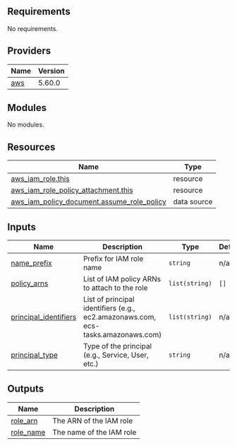 ## Requirements

No requirements.

## Providers

| Name | Version |
|------|---------|
| <a name="provider_aws"></a> [aws](#provider\_aws) | 5.60.0 |

## Modules

No modules.

## Resources

| Name | Type |
|------|------|
| [aws_iam_role.this](https://registry.terraform.io/providers/hashicorp/aws/latest/docs/resources/iam_role) | resource |
| [aws_iam_role_policy_attachment.this](https://registry.terraform.io/providers/hashicorp/aws/latest/docs/resources/iam_role_policy_attachment) | resource |
| [aws_iam_policy_document.assume_role_policy](https://registry.terraform.io/providers/hashicorp/aws/latest/docs/data-sources/iam_policy_document) | data source |

## Inputs

| Name | Description | Type | Default | Required |
|------|-------------|------|---------|:--------:|
| <a name="input_name_prefix"></a> [name\_prefix](#input\_name\_prefix) | Prefix for IAM role name | `string` | n/a | yes |
| <a name="input_policy_arns"></a> [policy\_arns](#input\_policy\_arns) | List of IAM policy ARNs to attach to the role | `list(string)` | `[]` | no |
| <a name="input_principal_identifiers"></a> [principal\_identifiers](#input\_principal\_identifiers) | List of principal identifiers (e.g., ec2.amazonaws.com, ecs-tasks.amazonaws.com) | `list(string)` | n/a | yes |
| <a name="input_principal_type"></a> [principal\_type](#input\_principal\_type) | Type of the principal (e.g., Service, User, etc.) | `string` | n/a | yes |

## Outputs

| Name | Description |
|------|-------------|
| <a name="output_role_arn"></a> [role\_arn](#output\_role\_arn) | The ARN of the IAM role |
| <a name="output_role_name"></a> [role\_name](#output\_role\_name) | The name of the IAM role |